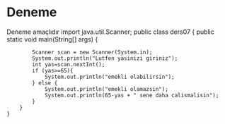 # Deneme
Deneme amaçlıdır
        import java.util.Scanner;
public class ders07 {
        public static void main(String[] args) {

            Scanner scan = new Scanner(System.in);
            System.out.println("Lutfen yasinizi giriniz");
            int yas=scan.nextInt();
            if (yas>=65){
                System.out.println("emekli olabilirsin");
            } else {
                System.out.println("emekli olamazsin");
                System.out.println(65-yas + " sene daha calismalisin");
            }
        }
    }
